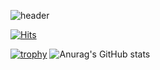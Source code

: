 ![header](https://capsule-render.vercel.app/api?type=Rounded&color=auto&height=100&section=header&text=Welcome%20to%20ppunikim&fontSize=70)

[![Hits](https://hits.seeyoufarm.com/api/count/incr/badge.svg?url=https://github.com/ppunikim)](https://hits.seeyoufarm.com)      

[![trophy](https://github-profile-trophy.vercel.app/?username=ppunikim&theme=onedark)](https://github.com/ryo-ma/github-profile-trophy)
![Anurag's GitHub stats](https://github-readme-stats.vercel.app/api?username=ppunikim&theme=dark&show_icons=true)